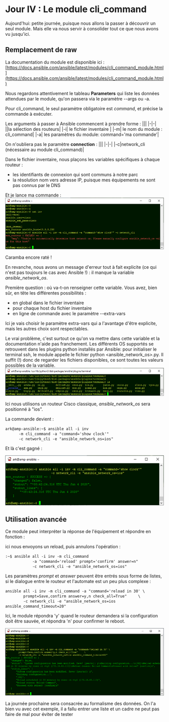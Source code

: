 # Jour IV : Le module cli_command

Aujourd'hui: petite journée, puisque nous allons la passer à découvrir un seul module. Mais elle va nous servir à consolider tout ce que nous avons vu jusqu'ici. 

## Remplacement de raw

La documentation du module est disponible ici :
[https://docs.ansible.com/ansible/latest/modules/cli_command_module.html](https://docs.ansible.com/ansible/latest/modules/cli_command_module.html)

Nous regardons attentivement le tableau **Parameters** qui  liste les données attendues par le module, qu'on passera via le paramètre --args ou -a. 

Pour cli_command, le seul paramètre obligatoire est *command*, et précise la commande à exécuter.

Les arguments à passer à Ansible commencent à prendre forme :
|||
|-|-|
||la sélection des routeurs|
|-i| le fichier inventaire |
|-m| le nom du module : cli_command|
|-a|  les paramètres du module: command='ma commande'|

On n'oubliera pas le paramètre **connection** :
|||
|-|-|
|-c|network_cli (nécessaire au module cli_command)|

Dans le fichier inventaire, nous plaçons les variables spécifiques à chaque routeur : 

 - les identifiants de connexion qui sont communs à notre parc
 - la résolution nom vers adresse IP, puisque mes équipements ne sont pas connus par le DNS 

Et je lance ma commande :
![screenshot006](../images/screenshot006.png)

Caramba encore raté !

En revanche, nous avons un message d'erreur tout à fait explicite (ce qui n'est pas toujours le cas avec Ansible !) : il manque la variable *ansible_network_os*.  

Première question : où va-t-on renseigner cette variable. Vous avez, bien sûr, en tête les différentes possibilités :

 - en global dans le fichier inventaire
 - pour chaque host du fichier inventaire
 - en ligne de commande avec le paramètre --extra-vars 

Ici je vais choisir le paramètre extra-vars qui a l'avantage d'être explicite, mais les autres choix sont respectables.

Le vrai problème, c'est surtout ce qu'on va mettre dans cette variable et la documentation n'aide pas franchement. Les différents OS supportés se retrouvent dans les plugins python installés par Ansible: pour initialiser le terminal ssh, le module appelle le fichier python <ansible_network_os>.py. Il suffit (!) donc de regarder les fichiers disponibles, ce sont toutes les valeurs possibles de la variable.
![screenshot007](../images/screenshot007.png)

Ici nous utilisons un routeur Cisco classique, *ansible_network_os* sera positionné à "ios".
 
 La commande devient :

    ark@amp-ansible:~$ ansible all -i inv 
          -m cli_command -a "command='show clock'" 
          -c network_cli -e "ansible_network_os=ios"

Et là c'est gagné :

![screenshot008](../images/screenshot008.png)

## Utilisation avancée

Ce module peut interpréter la réponse de l'équipement et répondre en fonction :

ici nous envoyons un reload, puis annulons l'opération :  

    :~$ ansible all -i inv -m cli_command 
                -a "command='reload' prompt='confirm' answer=n" 
                -c network_cli -e "ansible_network_os=ios"


Les paramètres *prompt* et *answer* peuvent être entrés sous forme de listes, si le dialogue entre le routeur et l'automate est un peu plus complexe :
  

    ansible all -i inv -m cli_command -a "command='reload in 30' \
            prompt=Save,confirm answer=y,n check_all=True"     \
            -c network_cli -e "ansible_network_os=ios ansible_command_timeout=20"

Ici, le module répondra 'y' quand le routeur demandera si la configuration doit être sauvée, et répondra 'n' pour confirmer le reboot.

![screenshot009](../images/screenshot009.png)


La journée prochaine sera consacrée au formalisme des données. On l'a bien vu avec cet exemple, il a fallu entrer une liste et un cadre ne peut pas faire de mal  pour éviter de tester 
<!--stackedit_data:
eyJoaXN0b3J5IjpbLTQ1MTQzMTExNSwtMTY0MTc1MDYwMCwyMT
A3MzE1MzAyLC0xNzI4ODI3NTY4LC00MTk1MTczNTgsMjAwNzYy
NjU0MCwtMTY3MjA2NDgxMywtNjk5NDYxMDY2LDE0OTY2MDY4Nz
ksLTEzNjQyODIxNDQsNzcyNzg5MjE4LDEzNzEyNDgxNl19
-->
